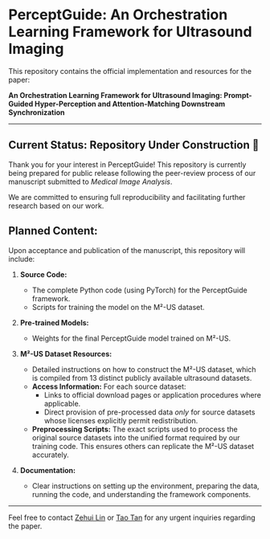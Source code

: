 # PerceptGuide: An Orchestration Learning Framework for Ultrasound Imaging

This repository contains the official implementation and resources for the paper:

**An Orchestration Learning Framework for Ultrasound Imaging: Prompt-Guided Hyper-Perception and Attention-Matching Downstream Synchronization**  

---

## Current Status: Repository Under Construction :construction:

Thank you for your interest in PerceptGuide! This repository is currently being prepared for public release following the peer-review process of our manuscript submitted to *Medical Image Analysis*.

We are committed to ensuring full reproducibility and facilitating further research based on our work.

## Planned Content:

Upon acceptance and publication of the manuscript, this repository will include:

1.  **Source Code:**
    *   The complete Python code (using PyTorch) for the PerceptGuide framework.
    *   Scripts for training the model on the M²-US dataset.

2.  **Pre-trained Models:**
    *   Weights for the final PerceptGuide model trained on M²-US.

3.  **M²-US Dataset Resources:**
    *   Detailed instructions on how to construct the M²-US dataset, which is compiled from 13 distinct publicly available ultrasound datasets.
    *   **Access Information:** For each source dataset:
        *   Links to official download pages or application procedures where applicable.
        *   Direct provision of pre-processed data *only* for source datasets whose licenses explicitly permit redistribution.
    *   **Preprocessing Scripts:** The exact scripts used to process the original source datasets into the unified format required by our training code. This ensures others can replicate the M²-US dataset accurately.
4.  **Documentation:**
    *   Clear instructions on setting up the environment, preparing the data, running the code, and understanding the framework components.

---

Feel free to contact [Zehui Lin](mailto:p2316858@mpu.edu.mo) or [Tao Tan](mailto:taotan@mpu.edu.mo) for any urgent inquiries regarding the paper.